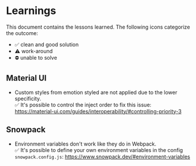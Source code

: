 # Learnings

This document contains the lessons learned. The following icons categorize the outcome:

- ✅ clean and good solution
- ⚠ work-around
- ⛔ unable to solve

## Material UI

- Custom styles from emotion styled are not applied due to the lower specificity. <br> ✅ It's possible to control the inject order to fix this issue: https://material-ui.com/guides/interoperability/#controlling-priority-3

## Snowpack

- Environment variables don't work like they do in Webpack. <br> ✅ It's possible to define your own environment variables in the config `snowpack.config.js`: https://www.snowpack.dev/#environment-variables
